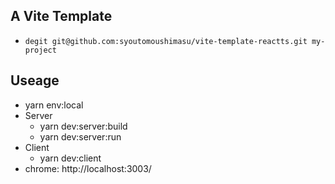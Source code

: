 ## A Vite Template

- `degit git@github.com:syoutomoushimasu/vite-template-reactts.git my-project`

## Useage

- yarn env:local
- Server
  - yarn dev:server:build
  - yarn dev:server:run
- Client
  - yarn dev:client
- chrome: http://localhost:3003/
